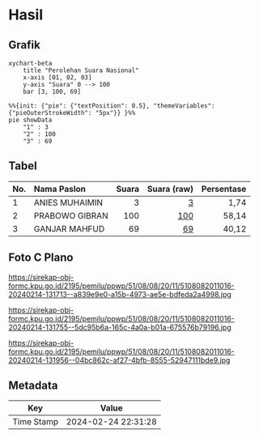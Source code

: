 # Hasil

## Grafik

```mermaid
xychart-beta
    title "Perolehan Suara Nasional"
    x-axis [01, 02, 03]
    y-axis "Suara" 0 --> 100
    bar [3, 100, 69]
```

```mermaid
%%{init: {"pie": {"textPosition": 0.5}, "themeVariables": {"pieOuterStrokeWidth": "5px"}} }%%
pie showData
    "1" : 3
    "2" : 100
    "3" : 69
```

## Tabel

| No. | Nama Paslon    | Suara | Suara (raw) | Persentase |
|:--- |:-------------- | -----:| -----------:| ----------:|
| 1   | ANIES MUHAIMIN | 3     | [3][p-1]    | 1,74       |
| 2   | PRABOWO GIBRAN | 100   | [100][p-2]  | 58,14      |
| 3   | GANJAR MAHFUD  | 69    | [69][p-3]   | 40,12      |


[p-1]: https://github.com/gigit-pemilu/pemilu-2024/blob/main/pilpres/hitung-suara/sub/51-bali/sub/08-buleleng/sub/08-kubutambahan/sub/2011-kubutambahan/sub/016-tps/sub/paslon-1.txt
[p-2]: https://github.com/gigit-pemilu/pemilu-2024/blob/main/pilpres/hitung-suara/sub/51-bali/sub/08-buleleng/sub/08-kubutambahan/sub/2011-kubutambahan/sub/016-tps/sub/paslon-2.txt
[p-3]: https://github.com/gigit-pemilu/pemilu-2024/blob/main/pilpres/hitung-suara/sub/51-bali/sub/08-buleleng/sub/08-kubutambahan/sub/2011-kubutambahan/sub/016-tps/sub/paslon-3.txt

## Foto C Plano

https://sirekap-obj-formc.kpu.go.id/2195/pemilu/ppwp/51/08/08/20/11/5108082011016-20240214-131713--a839e9e0-a15b-4973-ae5e-bdfeda2a4998.jpg

https://sirekap-obj-formc.kpu.go.id/2195/pemilu/ppwp/51/08/08/20/11/5108082011016-20240214-131755--5dc95b6a-165c-4a0a-b01a-675576b79196.jpg

https://sirekap-obj-formc.kpu.go.id/2195/pemilu/ppwp/51/08/08/20/11/5108082011016-20240214-131956--04bc862c-af27-4bfb-8555-52947111bde9.jpg


## Metadata

| Key        | Value               |
| ---------- | ------------------- |
| Time Stamp | 2024-02-24 22:31:28 |



